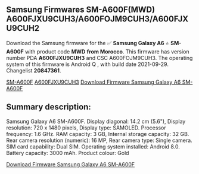 <h2>Samsung Firmwares SM-A600F(MWD) A600FJXU9CUH3/A600FOJM9CUH3/A600FJXU9CUH2</h2>
Download the Samsung firmware for the ✅ <strong>Samsung Galaxy A6 </strong> ⭐ <strong>SM-A600F</strong> with product code <strong>MWD</strong> <strong> from Morocco</strong>. This firmware has version number PDA <strong>A600FJXU9CUH3</strong> and CSC A600FOJM9CUH3. The operating system of this firmware is Android Q , with build date 2021-09-29. Changelist <strong>20847361</strong>.


[SM-A600F](https://samfirm.shop/samsung/model/SM-A600F)
[A600FJXU9CUH3](https://samfirm.shop/samsung/pda/A600FJXU9CUH3)
[Download Firmware Samsung Galaxy A6 SM-A600F](https://samfirm.shop/samsung/firmware/461543)
<h2>Summary description:</h2>
<p>Samsung Galaxy A6 SM-A600F. Display diagonal: 14.2 cm (5.6"), Display resolution: 720 x 1480 pixels, Display type: SAMOLED. Processor frequency: 1.6 GHz. RAM capacity: 3 GB, Internal storage capacity: 32 GB. Rear camera resolution (numeric): 16 MP, Rear camera type: Single camera. SIM card capability: Dual SIM. Operating system installed: Android 8.0. Battery capacity: 3000 mAh. Product colour: Gold</p>


[Download Firmware Samsung Galaxy A6 SM-A600F](https://samfirm.shop/samsung/firmware/461543)
